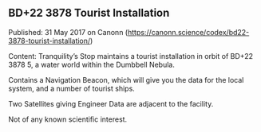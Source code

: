 ## BD+22 3878 Tourist Installation

Published: 31 May 2017 on Canonn (https://canonn.science/codex/bd22-3878-tourist-installation/)

Content: Tranquility’s Stop maintains a tourist installation in orbit of BD+22 3878 5, a water world within the Dumbbell Nebula.

Contains a Navigation Beacon, which will give you the data for the local system, and a number of tourist ships.

Two Satellites giving Engineer Data are adjacent to the facility.

Not of any known scientific interest.